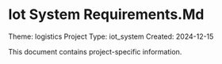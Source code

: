 # Iot System Requirements.Md

Theme: logistics
Project Type: iot_system
Created: 2024-12-15

This document contains project-specific information.
